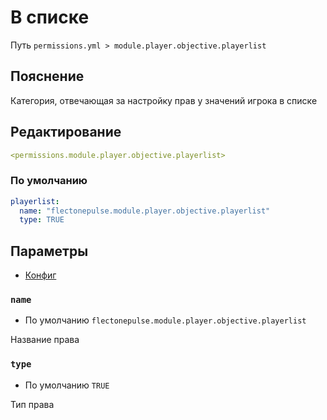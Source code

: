 # В списке
Путь `permissions.yml > module.player.objective.playerlist`

## Пояснение
Категория, отвечающая за настройку прав у значений игрока в списке

## Редактирование
```yaml
<permissions.module.player.objective.playerlist>
```

### По умолчанию
```yaml
playerlist:
  name: "flectonepulse.module.player.objective.playerlist"
  type: TRUE
```

## Параметры

- [Конфиг](/en/config/module/player/objective/playerlist/)

### `name`
- По умолчанию `flectonepulse.module.player.objective.playerlist`

Название права

### `type`
- По умолчанию `TRUE`

Тип права

<!--@include: @/en/parts/permission.md-->


